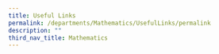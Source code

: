 ```yaml
---
title: Useful Links
permalink: /departments/Mathematics/UsefulLinks/permalink
description: ""
third_nav_title: Mathematics
---
```

